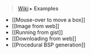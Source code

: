 > [Wiki](Home) ▸ **Examples**

- [[Mouse-over to move a box]]
- [[Image from web]]
- [[Running from gist]]
- [[Downloading from web]]
- [[Procedural BSP generation]]